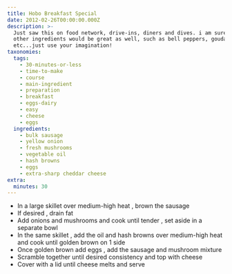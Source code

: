 ```yaml
---
title: Hobo Breakfast Special
date: 2012-02-26T00:00:00.000Z
description: >-
  Just saw this on food network, drive-ins, diners and dives. i am sure many
  other ingredients would be great as well, such as bell peppers, gouda cheese,
  etc...just use your imagination!
taxonomies:
  tags:
    - 30-minutes-or-less
    - time-to-make
    - course
    - main-ingredient
    - preparation
    - breakfast
    - eggs-dairy
    - easy
    - cheese
    - eggs
  ingredients:
    - bulk sausage
    - yellow onion
    - fresh mushrooms
    - vegetable oil
    - hash browns
    - eggs
    - extra-sharp cheddar cheese
extra:
  minutes: 30
---
```

 - In a large skillet over medium-high heat , brown the sausage
 - If desired , drain fat
 - Add onions and mushrooms and cook until tender , set aside in a separate bowl
 - In the same skillet , add the oil and hash browns over medium-high heat and cook until golden brown on 1 side
 - Once golden brown add eggs , add the sausage and mushroom mixture
 - Scramble together until desired consistency and top with cheese
 - Cover with a lid until cheese melts and serve
